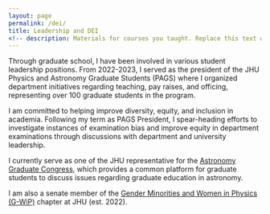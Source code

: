 ```yaml
---
layout: page
permalink: /dei/
title: Leadership and DEI
<!-- description: Materials for courses you taught. Replace this text with your description. -->
---
```


Through graduate school, I have been involved in various student leadership positions. From 2022-2023, I served as the president of the JHU Physics and Astronomy Graduate Students (PAGS) where I organized department initiatives regarding teaching, pay raises, and officing, representing over 100 graduate students in the program.

I am committed to helping improve diversity, equity, and inclusion in academia. Following my term as PAGS President, I spear-heading efforts to investigate instances of examination bias and improve equity in department	examinations through discussions with department and university leadership.

I currently serve as one of the JHU representative for the [Astronomy Graduate Congress](https://astro-grad-congress.github.io/), which provides a common platform for graduate students to discuss issues regarding graduate education in astronomy.

I am also a senate member of the [Gender Minorities and Women in Physics (G-WiP)](https://physics-astronomy.jhu.edu/about/gender-minorities-women-in-physics/) chapter at JHU (est. 2022).
